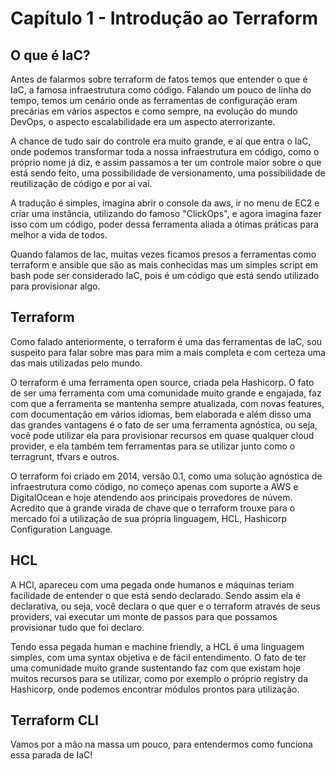 # Capítulo 1 - Introdução ao Terraform

## O que é IaC?

Antes de falarmos sobre terraform de fatos temos que entender o que é IaC, a famosa
infraestrutura como código. Falando um pouco de linha do tempo, temos um cenário onde
as ferramentas de configuração eram precárias em vários aspectos e como sempre, na
evolução do mundo DevOps, o aspecto escalabilidade era um aspecto aterrorizante.

A chance de tudo sair do controle era muito grande, e aí que entra o IaC, onde podemos
transformar toda a nossa infraestrutura em código, como o próprio nome já diz, e assim
passamos a ter um controle maior sobre o que está sendo feito, uma possibilidade de
versionamento, uma possibilidade de reutilização de código e por aí vai.

A tradução é simples, imagina abrir o console da aws, ir no menu de EC2 e criar uma
instância, utilizando do famoso "ClickOps", e agora imagina fazer isso com um código,
poder dessa ferramenta aliada a ótimas práticas para melhor a vida de todos.

Quando falamos de Iac, muitas vezes ficamos presos a ferramentas como terraform e
ansible que são as mais conhecidas mas um simples script em bash pode ser considerado
IaC, pois é um código que está sendo utilizado para provisionar algo.

## Terraform

Como falado anteriormente, o terraform é uma das ferramentas de IaC, sou suspeito
para falar sobre mas para mim a mais completa e com certeza uma das mais utilizadas
pelo mundo.

O terraform é uma ferramenta open source, criada pela Hashicorp. O fato de ser uma
ferramenta com uma comunidade muito grande e engajada, faz com que a ferramenta se
mantenha sempre atualizada, com novas features, com documentação em vários idiomas,
bem elaborada e além disso uma das grandes vantagens é o fato de ser uma ferramenta
agnóstica, ou seja, você pode utilizar ela para provisionar recursos em quase qualquer
cloud provider, e ela também tem ferramentas para se utilizar junto como o terragrunt,
tfvars e outros.

O terraform foi criado em 2014, versão 0.1, como uma solução agnóstica de infraestrutura
como código, no começo apenas com suporte a AWS e DigitalOcean e hoje atendendo aos
principais provedores de núvem. Acredito que a grande virada de chave que o terraform
trouxe para o mercado foi a utilização de sua própria linguagem, HCL, Hashicorp Configuration
Language.

## HCL

A HCl, apareceu com uma pegada onde humanos e máquinas teriam facilidade de entender
o que está sendo declarado. Sendo assim ela é declarativa, ou seja, você declara o que
quer e o terraform através de seus providers, vai executar um monte de passos para
que possamos provisionar tudo que foi declaro.

Tendo essa pegada human e machine friendly, a HCL é uma linguagem simples, com uma
syntax objetiva e de fácil entendimento. O fato de ter uma comunidade muito grande
sustentando faz com que existam hoje muitos recursos para se utilizar, como por exemplo
o próprio registry da Hashicorp, onde podemos encontrar módulos prontos para utilização.

## Terraform CLI

Vamos por a mão na massa um pouco, para entendermos como funciona essa parada de IaC!

<!-- //todo -->
<!-- //todo  -->
<!-- //todo  -->